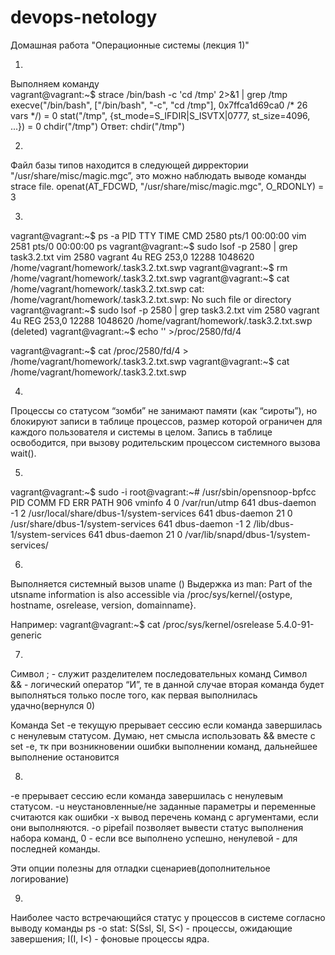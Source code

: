 # devops-netology
Домашная работа "Операционные системы (лекция 1)"

1.
Выполняем команду  
vagrant@vagrant:~$ strace /bin/bash -c 'cd /tmp' 2>&1 | grep /tmp
execve("/bin/bash", ["/bin/bash", "-c", "cd /tmp"], 0x7ffca1d69ca0 /* 26 vars */) = 0
stat("/tmp", {st_mode=S_IFDIR|S_ISVTX|0777, st_size=4096, ...}) = 0
chdir("/tmp")
Ответ: chdir("/tmp") 

2.
Файл базы типов находится в следующей дирректории "/usr/share/misc/magic.mgc”, это можно наблюдать выводе команды strace file.
openat(AT_FDCWD, "/usr/share/misc/magic.mgc", O_RDONLY) = 3

3. 
vagrant@vagrant:~$ ps -a
    PID TTY          TIME CMD
   2580 pts/1    00:00:00 vim
   2581 pts/0    00:00:00 ps
vagrant@vagrant:~$ sudo lsof -p 2580 | grep task3.2.txt
vim     2580 vagrant    4u   REG  253,0    12288 1048620 /home/vagrant/homework/.task3.2.txt.swp
vagrant@vagrant:~$ rm /home/vagrant/homework/.task3.2.txt.swp
vagrant@vagrant:~$ cat /home/vagrant/homework/.task3.2.txt.swp
cat: /home/vagrant/homework/.task3.2.txt.swp: No such file or directory
vagrant@vagrant:~$ sudo lsof -p 2580 | grep task3.2.txt
vim     2580 vagrant    4u   REG  253,0    12288 1048620 /home/vagrant/homework/.task3.2.txt.swp (deleted)
vagrant@vagrant:~$ echo '' >/proc/2580/fd/4

vagrant@vagrant:~$ cat /proc/2580/fd/4  > /home/vagrant/homework/.task3.2.txt.swp
vagrant@vagrant:~$ cat /home/vagrant/homework/.task3.2.txt.swp

4. 
Процессы со статусом “зомби” не занимают памяти (как “сироты”), но блокируют записи в таблице процессов, размер которой ограничен для каждого пользователя и системы в целом.  Запись в таблице освободится, при вызову родительским процессом системного вызова wait().

5. 
vagrant@vagrant:~$ sudo -i
root@vagrant:~# /usr/sbin/opensnoop-bpfcc
PID    COMM               FD ERR PATH
906    vminfo              4   0 /var/run/utmp
641    dbus-daemon        -1   2 /usr/local/share/dbus-1/system-services
641    dbus-daemon        21   0 /usr/share/dbus-1/system-services
641    dbus-daemon        -1   2 /lib/dbus-1/system-services
641    dbus-daemon        21   0 /var/lib/snapd/dbus-1/system-services/

6. 
Выполняется системный вызов uname ()
Выдержка из man: 
Part of the utsname information is also accessible via
       /proc/sys/kernel/{ostype, hostname, osrelease, version, domainname}.

Например:
vagrant@vagrant:~$ cat /proc/sys/kernel/osrelease
5.4.0-91-generic

7.
Символ ; - служит разделителем последовательных команд
Символ && - логический оператор “И”, те в данной случае вторая команда будет выполняться только после того, как первая выполнилась удачно(вернулся 0)

Команда Set -e текущую прерывает сессию если команда завершилась с ненулевым статусом.
Думаю, нет смысла использовать && вместе с set -e, тк при возникновении ошибки выполнении команд, дальнейшее выполнение остановится

8.
-e прерывает сессию если команда завершилась с ненулевым статусом.
-u неустановленные/не заданные параметры и переменные считаются как ошибки
-x вывод перечень команд с аргументами, если они выполняются.
-o pipefail позволяет вывести статус выполнения набора команд, 0 - если все выполнено успешно, ненулевой - для последней команды.

Эти опции полезны для отладки сценариев(дополнительное логирование)
 
9.
Наиболее часто встречающийся статус у процессов в системе согласно выводу команды ps -o stat:
S(Ssl, Sl, S<) - процессы, ожидающие завершения;
I(I, I<) - фоновые процессы ядра.
